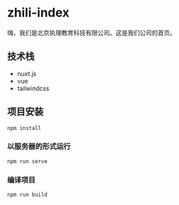 # zhili-index

嗨，我们是北京执理教育科技有限公司。这是我们公司的首页。

## 技术栈

- nuxt.js
- vue
- tailwindcss

## 项目安装
```
npm install
```

### 以服务器的形式运行
```
npm run serve
```

### 编译项目
```
npm run build
```
